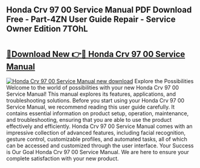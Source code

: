 ## Honda Crv 97 00 Service Manual PDF Download Free - Part-4ZN User Guide Repair - Service Owner Edition 7TOhL

# <h2><a href="http://bc46810.oget.top/?id=Honda+Crv+97+00+Service+Manual">🔗Download New 👉🔴 Honda Crv 97 00 Service Manual</a></h2>

[![Honda Crv 97 00 Service Manual new download](https://i.imgur.com/5g1atiW.png)](http://bc46810.oget.top/?id=Honda+Crv+97+00+Service+Manual)
Explore the Possibilities Welcome to the world of possibilities with your new Honda Crv 97 00 Service Manual! This manual explores its features, applications, and troubleshooting solutions. Before you start using your Honda Crv 97 00 Service Manual, we recommend reading this user guide carefully. It contains essential information on product setup, operation, maintenance, and troubleshooting, ensuring that you are able to use the product effectively and efficiently. Honda Crv 97 00 Service Manual comes with an impressive collection of advanced features, including facial recognition, gesture control, customizable profiles, and automated tasks, all of which can be accessed and customized through the user interface. Your Success is Our Goal Honda Crv 97 00 Service Manual. We are here to ensure your complete satisfaction with your new product.
